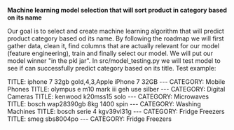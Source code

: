 **Machine learning model selection that will sort product in category based on its name**



Our goal is to select and create machine learning algorithm that will predict product category based od its name. By following the roadmap we will first gather data, clean it, find columns that are actually relevant for our model (feature engineering), train and finally select our model. We will put our model winner "in the pkl jar". In src/model_testing.py we will test model to see if can successfully predict category based on its title. Test example:

TITLE: iphone 7 32gb gold,4,3,Apple iPhone 7 32GB --- CATEGORY: Mobile Phones TITLE: olympus e m10 mark iii geh use silber --- CATEGORY: Digital Cameras TITLE: kenwood k20mss15 solo --- CATEGORY: Microwaves TITLE: bosch wap28390gb 8kg 1400 spin --- CATEGORY: Washing Machines TITLE: bosch serie 4 kgv39vl31g --- CATEGORY: Fridge Freezers TITLE: smeg sbs8004po --- CATEGORY: Fridge Freezers
